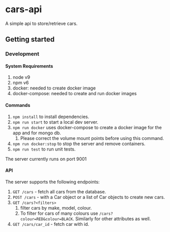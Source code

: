 # cars-api
A simple api to store/retrieve cars.

## Getting started
### Development
#### System Requirements
1. node v9
1. npm v6
1. docker: needed to create docker image
1. docker-compose: needed to create and run docker images

#### Commands
1. `npm install` to install dependencies.
1. `npm run start` to start a local dev server.
1. `npm run docker` uses docker-compose to create a docker image for the app and for mongo db.
    1. Please correct the volume mount points before using this command.
1. `npm run docker:stop` to stop the server and remove containers.
1. `npm run test` to run unit tests.

The server currently runs on port 9001

#### API
The server supports the following endpoints:
1. `GET /cars` - fetch all cars from the database.
1. `POST /cars` - with a Car object or a list of Car objects to create new cars.
1. `GET /cars?<filters>`
    1. filter cars by make, model, colour.
    1. To filter for cars of many colours use `/cars?colour=RED&colour=BLACK`. Similarly for other attributes as well.
1. `GET /cars/car_id` - fetch car with id.
